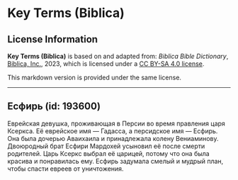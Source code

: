 # Key Terms (Biblica)

## License Information

**Key Terms (Biblica)** is based on and adapted from: _Biblica Bible Dictionary_, [Biblica, Inc.](https://www.biblica.com/), 2023, which is licensed under a [CC BY-SA 4.0 license](https://creativecommons.org/licenses/by-sa/4.0/legalcode.en).

This markdown version is provided under the same license.



--------------------------------

## Есфирь (id: 193600)

Еврейская девушка, проживающая в Персии во время правления царя Ксеркса. Её еврейское имя — Гадасса, а персидское имя — Есфирь. Она была дочерью Аваихаила и принадлежала колену Вениаминову. Двоюродный брат Есфири Мардохей усыновил её после смерти родителей. Царь Ксеркс выбрал её царицей, потому что она была красива и понравилась ему. Есфирь задумала смелый и мудрый план, чтобы спасти евреев от уничтожения.


